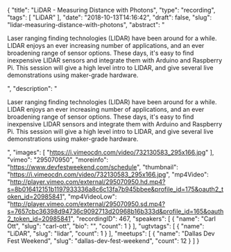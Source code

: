 {
  "title": "LiDAR - Measuring Distance with Photons",
  "type": "recording",
  "tags": [
    "LiDAR"
  ],
  "date": "2018-10-13T14:16:42",
  "draft": false,
  "slug": "lidar-measuring-distance-with-photons",
  "abstract": "<p>Laser ranging finding technologies (LIDAR) have been around for a while. LIDAR enjoys an ever increasing number of applications, and an ever broadening range of sensor options. These days, it's easy to find inexpensive LIDAR sensors and integrate them with Arduino and Raspberry Pi. This session will give a high level intro to LIDAR, and give several live demonstrations using maker-grade hardware.</p>",
  "description": "<p>Laser ranging finding technologies (LIDAR) have been around for a while. LIDAR enjoys an ever increasing number of applications, and an ever broadening range of sensor options. These days, it's easy to find inexpensive LIDAR sensors and integrate them with Arduino and Raspberry Pi. This session will give a high level intro to LIDAR, and give several live demonstrations using maker-grade hardware.</p>",
  "images": [
    "https://i.vimeocdn.com/video/732130583_295x166.jpg"
  ],
  "vimeo": "295070950",
  "moreinfo": "https://www.devfestweekend.com/schedule",
  "thumbnail": "https://i.vimeocdn.com/video/732130583_295x166.jpg",
  "mp4Video": "http://player.vimeo.com/external/295070950.hd.mp4?s=8b016412151b1197933336a8c6c13fa7b945bbee&profile_id=175&oauth2_token_id=20985841",
  "mp4VideoLow": "http://player.vimeo.com/external/295070950.sd.mp4?s=7657cbc36398d94736c9092713d20968b16b333d&profile_id=165&oauth2_token_id=20985841",
  "recordingID": 467,
  "speakers": [
    {
      "name": "Carl Ott",
      "slug": "carl-ott",
      "bio": "",
      "count": 1
    }
  ],
  "ugtvtags": [
    {
      "name": "LiDAR",
      "slug": "lidar",
      "count": 1
    }
  ],
  "meetups": [
    {
      "name": "Dallas Dev Fest Weekend",
      "slug": "dallas-dev-fest-weekend",
      "count": 12
    }
  ]
}